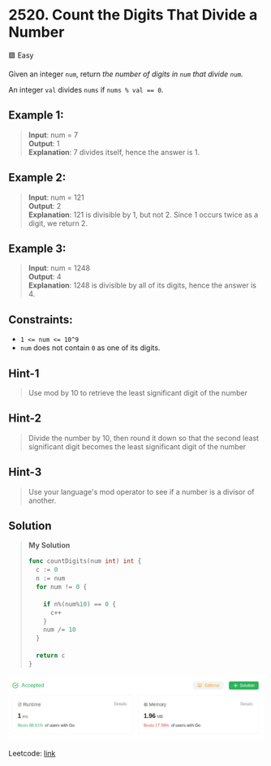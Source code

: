 # 2520. Count the Digits That Divide a Number
🟩 Easy

Given an integer `num`, return *the number of digits in `num` that divide `num`.*

An integer `val` divides `nums` if `nums % val == 0`.

 

## Example 1:
> **Input**: num = 7 \
> **Output**: 1 \
> **Explanation**: 7 divides itself, hence the answer is 1.

## Example 2:
> **Input**: num = 121 \
> **Output**: 2 \
> **Explanation**: 121 is divisible by 1, but not 2. Since 1 occurs twice as a digit, we return 2.

## Example 3:
> **Input**: num = 1248 \
> **Output**: 4 \
> **Explanation**: 1248 is divisible by all of its digits, hence the answer is 4.

## Constraints:
* `1 <= num <= 10^9`
* `num` does not contain `0` as one of its digits.

## Hint-1
> Use mod by 10 to retrieve the least significant digit of the number

## Hint-2
> Divide the number by 10, then round it down so that the second least significant digit becomes the least significant digit of the number

## Hint-3
> Use your language's mod operator to see if a number is a divisor of another.

## Solution
> **My Solution**
> ```go
> func countDigits(num int) int {
>   c := 0
>   n := num
>   for num != 0 {
> 
>     if n%(num%10) == 0 {
>       c++
>     }
>     num /= 10
>   }
> 
>   return c
> }
> ```

![result](2520.png)

Leetcode: [link](https://leetcode.com/problems/count-the-digits-that-divide-a-number/description/)